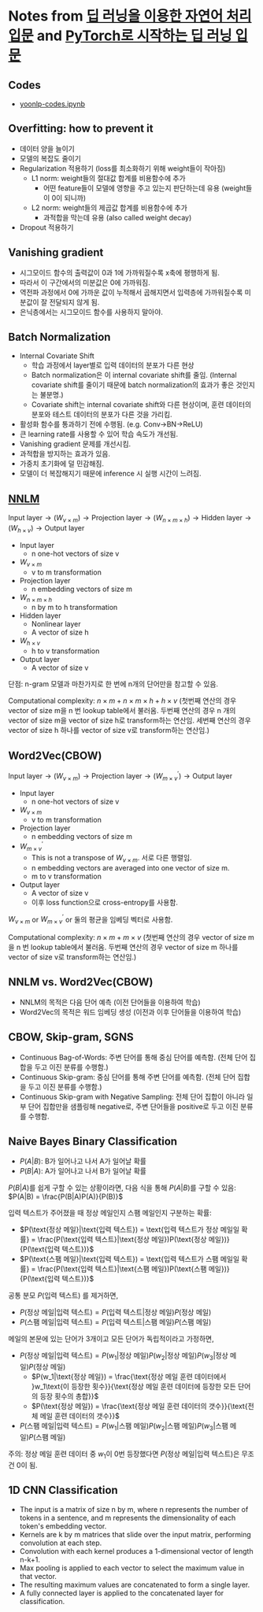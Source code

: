 # Notes from [딥 러닝을 이용한 자연어 처리 입문](https://wikidocs.net/book/2155) and [PyTorch로 시작하는 딥 러닝 입문](https://wikidocs.net/book/2788)

## Codes
- [yoonlp-codes.ipynb](https://github.com/star-bits/blog/blob/main/yoonlp-codes.ipynb)

## Overfitting: how to prevent it
- 데이터 양을 늘이기
- 모델의 복잡도 줄이기
- Regularization 적용하기 (loss를 최소화하기 위해 weight들이 작아짐)
  - L1 norm: weight들의 절대값 합계를 비용함수에 추가 
    - 어떤 feature들이 모델에 영향을 주고 있는지 판단하는데 유용 (weight들이 0이 되니까)
  - L2 norm: weight들의 제곱값 합계를 비용함수에 추가 
    - 과적합을 막는데 유용 (also called weight decay)
- Dropout 적용하기

## Vanishing gradient
- 시그모이드 함수의 출력값이 0과 1에 가까워질수록 x축에 평행하게 됨.
- 따라서 이 구간에서의 미분값은 0에 가까워짐.
- 역전파 과정에서 0에 가까운 값이 누적해서 곱해지면서 입력층에 가까워질수록 미분값이 잘 전달되지 않게 됨.
- 은닉층에서는 시그모이드 함수를 사용하지 말아야.

## Batch Normalization
- Internal Covariate Shift
  - 학습 과정에서 layer별로 입력 데이터의 분포가 다른 현상
  - Batch normalization은 이 internal covariate shift를 줄임. (Internal covariate shift를 줄이기 때문에 batch normalization의 효과가 좋은 것인지는 불분명.)
  - Covariate shift는 internal covariate shift와 다른 현상이며, 훈련 데이터의 분포와 테스트 데이터의 분포가 다른 것을 가리킴.
- 활성화 함수를 통과하기 전에 수행됨. (e.g. Conv->BN->ReLU)
- 큰 learning rate를 사용할 수 있어 학습 속도가 개선됨.
- Vanishing gradient 문제를 개선시킴.
- 과적합을 방지하는 효과가 있음.
- 가중치 초기화에 덜 민감해짐.
- 모델이 더 복잡해지기 때문에 inference 시 실행 시간이 느려짐.

## [NNLM](https://arxiv.org/pdf/1301.3781.pdf)
$\text{Input layer} \rightarrow (W_{v \times m}) \rightarrow \text{Projection layer} \rightarrow (W_{n \times m \times h}) \rightarrow \text{Hidden layer} \rightarrow (W_{h \times v}) \rightarrow \text{Output layer}$

- Input layer
  - n one-hot vectors of size v
- $W_{v \times m}$
  - v to m transformation
- Projection layer
  - n embedding vectors of size m
- $W_{n \times m \times h}$
  - n by m to h transformation
- Hidden layer
  - Nonlinear layer
  - A vector of size h
- $W_{h \times v}$
  - h to v transformation
- Output layer
  - A vector of size v

단점: n-gram 모델과 마찬가지로 한 번에 n개의 단어만을 참고할 수 있음.

Computational complexity: $n \times m + n \times m \times h + h \times v$ (첫번째 연산의 경우 vector of size m을 n 번 lookup table에서 불러옴. 두번째 연산의 경우 n 개의 vector of size m을 vector of size h로 transform하는 연산임. 세번째 연산의 경우 vector of size h 하나를 vector of size v로 transform하는 연산임.)

## Word2Vec(CBOW)

$\text{Input layer} \rightarrow (W_{v \times m}) \rightarrow \text{Projection layer} \rightarrow (W_{m \times v}^{'}) \rightarrow \text{Output layer}$

- Input layer
  - n one-hot vectors of size v
- $W_{v \times m}$
  - v to m transformation
- Projection layer
  - n embedding vectors of size m
- $W_{m \times v}^{'}$
  - This is not a transpose of $W_{v \times m}$. 서로 다른 행렬임.
  - n embedding vectors are averaged into one vector of size m.
  - m to v transformation
- Output layer
  - A vector of size v
  - 이후 loss function으로 cross-entropy를 사용함. 

$W_{v \times m}$ or $W_{m \times v}^{'}$ or 둘의 평균을 임베딩 벡터로 사용함.

Computational complexity: $n \times m + m \times v$ (첫번째 연산의 경우 vector of size m을 n 번 lookup table에서 불러옴. 두번째 연산의 경우 vector of size m 하나를 vector of size v로 transform하는 연산임.)

## NNLM vs. Word2Vec(CBOW)
- NNLM의 목적은 다음 단어 예측 (이전 단어들을 이용하여 학습)
- Word2Vec의 목적은 워드 임베딩 생성 (이전과 이후 단어들을 이용하여 학습)

## CBOW, Skip-gram, SGNS
- Continuous Bag-of-Words: 주변 단어를 통해 중심 단어를 예측함. (전체 단어 집합을 두고 이진 분류를 수행함.)
- Continuous Skip-gram: 중심 단어를 통해 주변 단어를 예측함. (전체 단어 집합을 두고 이진 분류를 수행함.)
- Continuous Skip-gram with Negative Sampling: 전체 단어 집합이 아니라 일부 단어 집합만을 샘플링해 negative로, 주변 단어들을 positive로 두고 이진 분류를 수행함.

## Naive Bayes Binary Classification

- $P(A|B)$: B가 일어나고 나서 A가 일어날 확률
- $P(B|A)$: A가 일어나고 나서 B가 일어날 확률

$P(B|A)$를 쉽게 구할 수 있는 상황이라면, 다음 식을 통해 $P(A|B)$를 구할 수 있음: $P(A|B) = \frac{P(B|A)P(A)}{P(B)}$

입력 텍스트가 주어졌을 때 정상 메일인지 스팸 메일인지 구분하는 확률:
- $P(\text{정상 메일}|\text{입력 텍스트}) = \text{입력 텍스트가 정상 메일일 확률} = \frac{P(\text{입력 텍스트}|\text{정상 메일})P(\text{정상 메일})}{P(\text{입력 텍스트})}$
- $P(\text{스팸 메일}|\text{입력 텍스트}) = \text{입력 텍스트가 스팸 메일일 확률} = \frac{P(\text{입력 텍스트}|\text{스팸 메일})P(\text{스팸 메일})}{P(\text{입력 텍스트})}$

공통 분모 $P(\text{입력 텍스트})$ 를 제거하면,
- $P(\text{정상 메일}|\text{입력 텍스트}) = P(\text{입력 텍스트}|\text{정상 메일})P(\text{정상 메일})$
- $P(\text{스팸 메일}|\text{입력 텍스트}) = P(\text{입력 텍스트}|\text{스팸 메일})P(\text{스팸 메일})$

메일의 본문에 있는 단어가 3개이고 모든 단어가 독립적이라고 가정하면,
- $P(\text{정상 메일}|\text{입력 텍스트}) = P(w_1|\text{정상 메일})P(w_2|\text{정상 메일})P(w_3|\text{정상 메일})P(\text{정상 메일})$
  - $P(w_1|\text{정상 메일}) = \frac{\text{정상 메일 훈련 데이터에서 }w_1\text{이 등장한 횟수}}{\text{정상 메일 훈련 데이터에 등장한 모든 단어의 등장 횟수의 총합}}$
  - $P(\text{정상 메일}) = \frac{\text{정상 메일 훈련 데이터의 갯수}}{\text{전체 메일 훈련 데이터의 갯수}}$ 
- $P(\text{스팸 메일}|\text{입력 텍스트}) = P(w_1|\text{스팸 메일})P(w_2|\text{스팸 메일})P(w_3|\text{스팸 메일})P(\text{스팸 메일})$

주의: 정상 메일 훈련 데이터 중 $w_1$이 0번 등장했다면 $P(\text{정상 메일}|\text{입력 텍스트})$은 무조건 0이 됨.

## 1D CNN Classification

- The input is a matrix of size n by m, where n represents the number of tokens in a sentence, and m represents the dimensionality of each token's embedding vector.
- Kernels are k by m matrices that slide over the input matrix, performing convolution at each step.
- Convolution with each kernel produces a 1-dimensional vector of length n-k+1.
- Max pooling is applied to each vector to select the maximum value in that vector.
- The resulting maximum values are concatenated to form a single layer.
- A fully connected layer is applied to the concatenated layer for classification.
